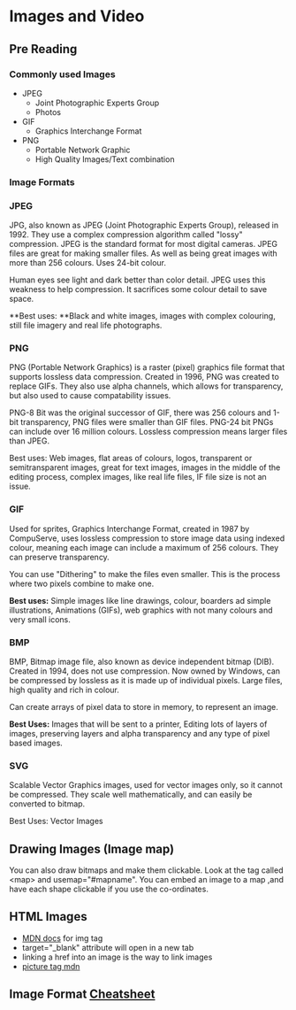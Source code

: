 # Images and Video

## Pre Reading

### Commonly used Images

* JPEG
  * Joint Photographic Experts Group
  * Photos
* GIF
  * Graphics Interchange Format
* PNG
  * Portable Network Graphic
  * High Quality Images/Text combination

### Image Formats

### JPEG

JPG, also known as JPEG (Joint Photographic Experts Group), released in 1992. They use a complex compression algorithm called "lossy" compression. JPEG is the standard format for most digital cameras. JPEG files are great for making smaller files. As well as being great images with more than 256 colours. Uses 24-bit colour.

Human eyes see light and dark better than color detail. JPEG uses this weakness to help compression. It sacrifices some colour detail to save space.

**Best uses: **Black and white images, images with complex colouring, still file imagery and real life photographs.

### PNG

PNG (Portable Network Graphics) is a raster (pixel) graphics file format that supports lossless data compression. Created in 1996, PNG was created to replace GIFs. They also use alpha channels, which allows for transparency, but also used to cause compatability issues.

PNG-8 Bit was the original successor of GIF, there was 256 colours and 1-bit transparency, PNG files were smaller than GIF files. PNG-24 bit PNGs can include over 16 million colours. Lossless compression means larger files than JPEG.

Best uses: Web images, flat areas of colours, logos, transparent or semitransparent images, great for text images, images in the middle of the editing process, complex images, like real life files, IF file size is not an issue.

### GIF

Used for sprites, Graphics Interchange Format, created in 1987 by CompuServe, uses lossless compression to store image data using indexed colour, meaning each image can include a maximum of 256 colours. They can preserve transparency.

You can use "Dithering" to make the files even smaller. This is the process where two pixels combine to make one.

**Best uses:** Simple images like line drawings, colour, boarders ad simple illustrations, Animations (GIFs), web graphics with not many colours and very small icons.

### BMP

BMP, Bitmap image file, also known as device independent bitmap (DIB). Created in 1994, does not use compression. Now owned by Windows, can be compressed by lossless as it is made up of individual pixels. Large files, high quality and rich in colour.

Can create arrays of pixel data to store in memory, to represent an image.

**Best Uses:** Images that will be sent to a printer, Editing lots of layers of images, preserving layers and alpha transparency and any type of pixel based images.

### SVG

Scalable Vector Graphics images, used for vector images only, so it cannot be compressed. They scale well mathematically, and can easily be converted to bitmap.

Best Uses: Vector Images

## Drawing Images (Image map)

You can also draw bitmaps and make them clickable. Look at the tag called \<map> and usemap="#mapname". You can embed an image to a map ,and have each shape clickable if you use the co-ordinates.

## HTML Images

* [MDN docs](https://developer.mozilla.org/en-US/docs/Web/HTML/Element/img) for img tag
* target="\_blank" attribute will open in a new tab
* linking a href into an image is the way to link images
* [picture tag mdn](https://developer.mozilla.org/en-US/docs/Web/HTML/Element/picture)

## Image Format [Cheatsheet](https://i.imgur.com/7DG67Hx.jpg)

